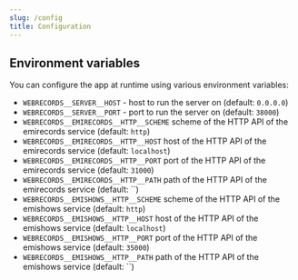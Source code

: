 ```yaml
---
slug: /config
title: Configuration
---
```


## Environment variables

You can configure the app at runtime using various environment variables:

- `WEBRECORDS__SERVER__HOST` -
  host to run the server on
  (default: `0.0.0.0`)
- `WEBRECORDS__SERVER__PORT` -
  port to run the server on
  (default: `38000`)
- `WEBRECORDS__EMIRECORDS__HTTP__SCHEME`
  scheme of the HTTP API of the emirecords service
  (default: `http`)
- `WEBRECORDS__EMIRECORDS__HTTP__HOST`
  host of the HTTP API of the emirecords service
  (default: `localhost`)
- `WEBRECORDS__EMIRECORDS__HTTP__PORT`
  port of the HTTP API of the emirecords service
  (default: `31000`)
- `WEBRECORDS__EMIRECORDS__HTTP__PATH`
  path of the HTTP API of the emirecords service
  (default: ``)
- `WEBRECORDS__EMISHOWS__HTTP__SCHEME`
  scheme of the HTTP API of the emishows service
  (default: `http`)
- `WEBRECORDS__EMISHOWS__HTTP__HOST`
  host of the HTTP API of the emishows service
  (default: `localhost`)
- `WEBRECORDS__EMISHOWS__HTTP__PORT`
  port of the HTTP API of the emishows service
  (default: `35000`)
- `WEBRECORDS__EMISHOWS__HTTP__PATH`
  path of the HTTP API of the emishows service
  (default: ``)
